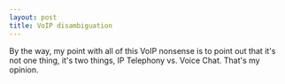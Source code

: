 ```yaml
---
layout: post
title: VoIP disambiguation 
---
```



By the way, my point with all of this VoIP nonsense is to point out that it's not one thing, it's two things, IP Telephony vs. Voice Chat. That's my opinion.
